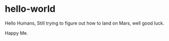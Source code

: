 # hello-world

Hello Humans,
Still trying to figure out how to land on Mars, well good luck.

Happy Me.


